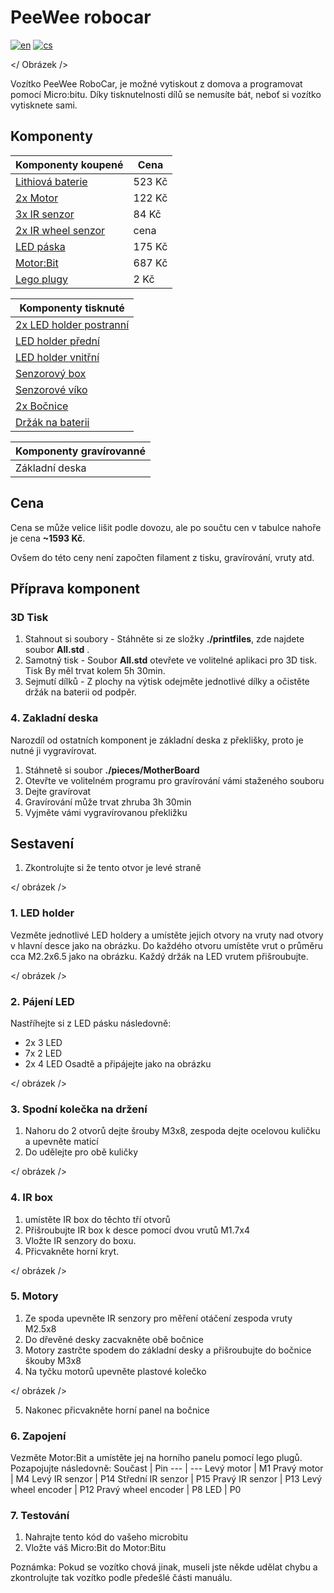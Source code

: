 # PeeWee robocar
[![en](https://img.shields.io/badge/lang-en-blue)](./README.md)
[![cs](https://img.shields.io/badge/lang-cs-red)](./README.md)

</ Obrázek />

Vozítko PeeWee RoboCar, je možné vytiskout z domova a programovat pomocí Micro:bitu.
Díky tisknutelnosti dílů se nemusíte bát, neboť si vozítko vytisknete sami.



## Komponenty
Komponenty koupené | Cena
--- | --- 
[Lithiová baterie](https://www.lipolbaterie.cz/103-lipol-lipo-baterie-turnigy-3s-2200mah-20c-11-1v.html)| 523 Kč
[2x Motor](https://www.specialni-naradi.cz/motorek-3-6v/0-17a-s-prevodovkou-prevod-1/48)| 122 Kč
[3x IR senzor](https://www.laskakit.cz/arduino-ir-opticky-infra-snimac-fc-51/)| 84 Kč
[2x IR wheel senzor](./)| cena
[LED páska](https://www.mall.cz/led-pasky/ledsoft-ws2812b-led-pasek-18w-m-ip20-100084347241) | 175 Kč
[Motor:Bit](https://www.aliexpress.com/i/4000834837807.html)| 687 Kč
[Lego plugy](https://www.malekostky.cz/Lego-Technic-pin-cerny-sada-10ks-d2803.htm)| 2 Kč

Komponenty tisknuté |
--- |
[2x LED holder postranní](./sorce/Side_LED_holder.SLDPRT)  |
[LED holder přední](./source/Front_LED_holder.SLDPRT)  |
[LED holder vnitřní](./source/Middle_LED_holder.SLDPRT) |
[Senzorový box](#) |
[Senzorové víko](#) |
[2x Bočnice](./source/Side_holder.SLDPRT) |
[Držák na baterii](#) |

Komponenty gravírovanné |
--- |
Základní deska |

## Cena
Cena se může velice lišit podle dovozu,
ale po součtu cen v tabulce nahoře je cena <b>~1593 Kč</b>.

Ovšem do této ceny není započten filament z tisku, gravírování, vruty atd.

## Příprava komponent
### 3D Tisk
1. Stahnout si soubory -
Stáhněte si ze složky **./printfiles**, zde najdete soubor **All.std** .
2. Samotný tisk -
Soubor **All.std** otevřete ve volitelné aplikaci pro 3D tisk. 
Tisk By měl trvat kolem 5h 30min.
3. Sejmutí dílků -
Z plochy na výtisk odejměte jednotlivé dílky a očistěte držák na baterii od podpěr.

### 4. Zakladní deska
Narozdíl od ostatních komponent je základní deska z překlišky, proto je nutné ji vygravírovat.
1. Stáhnetě si soubor **./pieces/MotherBoard**
2. Otevřte ve volitelném programu pro gravírování vámi staženého souboru
3. Dejte gravírovat
4. Gravírování může trvat zhruba 3h 30min
5. Vyjměte vámi vygravírovanou překližku




## Sestavení
1. Zkontrolujte si že tento otvor je levé straně

</ obrázek />
<br>

### 1. LED holder
Vezměte jednotlivé LED holdery a umístěte jejich otvory na vruty nad otvory v hlavní desce jako na obrázku.
Do každého otvoru umístěte vrut o průměru cca M2.2x6.5 jako na obrázku.
Každý držák na LED vrutem přišroubujte.

</ obrázek />

### 2. Pájení LED
Nastříhejte si z LED pásku následovně:
* 2x 3 LED
* 7x 2 LED
* 2x 4 LED
Osadtě a připájejte jako na obrázku

</ obrázek />


### 3. Spodní kolečka na držení
1. Nahoru do 2 otvorů dejte šrouby M3x8, zespoda dejte ocelovou kuličku a upevněte maticí
2. Do udělejte pro obě kuličky

</ obrázek />

### 4. IR box
1. umístěte IR box do těchto tří otvorů
2. Přišroubujte IR box k desce pomocí dvou vrutů M1.7x4
3. Vložte IR senzory do boxu.
4. Přicvakněte horní kryt.

</ obrázek />

### 5. Motory
1. Ze spoda upevněte IR senzory pro měření otáčení zespoda vruty M2.5x8
2. Do dřevěné desky zacvakněte obě bočnice
3. Motory zastrčte spodem do základní desky a přišroubujte do bočnice škouby M3x8
4. Na tyčku motorů upevněte plastové kolečko

</ obrázek />

5. Nakonec přicvakněte horní panel na bočnice
   
### 6. Zapojení
Vezměte Motor:Bit a umístěte jej na horního panelu pomocí lego plugů.<br>
Pozapojujte následovně:
Součast | Pin
--- | ---
Levý motor | M1
Pravý motor | M4
Levý IR senzor | P14
Střední IR senzor | P15
Pravý IR senzor | P13
Levý wheel encoder | P12
Pravý wheel encoder | P8
LED | P0
   
### 7. Testování 
1. Nahrajte tento kód do vašeho microbitu
2. Vložte váš Micro:Bit do Motor:Bitu

Poznámka: Pokud se vozítko chová jinak, museli jste někde udělat chybu a zkontrolujte tak vozítko podle předešlé části manuálu.
